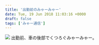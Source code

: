 ```yaml
---
title: '出勤前のみゃーみゃー'
date: Tue, 19 Jun 2018 11:03:16 +0000
draft: false
tags: ['みゃー通信']
---
```


[![](/images/2018/06/DSC_0555-1024x1024.jpg)](/images/2018/06/DSC_0555.jpg) 出勤前、車の後部でくつろぐみゃーみゃー。